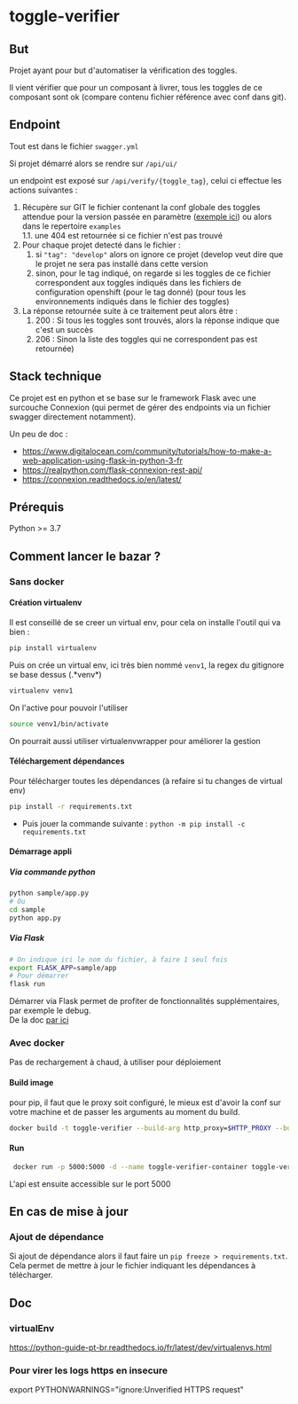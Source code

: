 # toggle-verifier

## But
Projet ayant pour but d'automatiser la vérification des toggles.  

Il vient vérifier que pour un composant à livrer, tous les toggles de ce composant sont ok (compare contenu fichier référence avec conf dans git).  

## Endpoint
Tout est dans le fichier `swagger.yml`

Si projet démarré alors se rendre sur `/api/ui/`

un endpoint est exposé sur `/api/verify/{toggle_tag}`, celui ci effectue les actions suivantes : 

1. Récupère sur GIT le fichier contenant la conf globale des toggles attendue pour la version passée en paramètre ([exemple ici](https://git.ra1.intra.groupama.fr/GSB932/conf-toggle/-/blob/master/test_ok.json)) ou alors dans le repertoire `examples`   
1.1. une 404 est retournée si ce fichier n'est pas trouvé
2. Pour chaque projet detecté dans le fichier :
   1. si `"tag": "develop"` alors on ignore ce projet (develop veut dire que le projet ne sera pas installé dans cette version  
   2. sinon, pour le tag indiqué, on regarde si les toggles de ce fichier correspondent aux toggles indiqués dans les fichiers de configuration openshift (pour le tag donné) (pour tous les environnements indiqués dans le fichier des toggles)  
3. La réponse retournée suite à ce traitement peut alors être :  
   1. 200 : Si tous les toggles sont trouvés, alors la réponse indique que c'est un succès  
   2. 206 : Sinon la liste des toggles qui ne correspondent pas est retournée)  

## Stack technique
Ce projet est en python et se base sur le framework Flask avec une surcouche Connexion (qui permet de gérer des endpoints via un fichier swagger directement notamment).

Un peu de doc : 
* https://www.digitalocean.com/community/tutorials/how-to-make-a-web-application-using-flask-in-python-3-fr
* https://realpython.com/flask-connexion-rest-api/
* https://connexion.readthedocs.io/en/latest/

## Prérequis
Python >= 3.7

## Comment lancer le bazar ?

### Sans docker

#### Création virtualenv
Il est conseillé de se creer un virtual env, pour cela on installe l'outil qui va bien :
```bash
pip install virtualenv
```

Puis on crée un virtual env, ici très bien nommé `venv1`, la regex du gitignore se base dessus (.\*venv\*)
```bash
virtualenv venv1
```

On l'active pour pouvoir l'utiliser
```bash
source venv1/bin/activate
```

On pourrait aussi utiliser virtualenvwrapper pour améliorer la gestion

#### Téléchargement dépendances
Pour télécharger toutes les dépendances (à refaire si tu changes de virtual env)
```bash
pip install -r requirements.txt
```
* Puis jouer la commande suivante : `python -m pip install -c requirements.txt`

#### Démarrage appli
##### Via commande python
```bash
python sample/app.py
# Ou
cd sample
python app.py
```

##### Via Flask
```bash
# On indique ici le nom du fichier, à faire 1 seul fois
export FLASK_APP=sample/app
# Pour démarrer
flask run
```

Démarrer via Flask permet de profiter de fonctionnalités supplémentaires, par exemple le debug.   
De la doc [par ici](https://flask.palletsprojects.com/en/2.0.x/quickstart/)

### Avec docker
Pas de rechargement à chaud, à utiliser pour déploiement
#### Build image
pour pip, il faut que le proxy soit configuré, le mieux est d'avoir la conf sur votre machine 
et de passer les arguments au moment du build.
```bash
docker build -t toggle-verifier --build-arg http_proxy=$HTTP_PROXY --build-arg https_proxy=$HTTP_PROXY --network=host .
```

#### Run
```bash
 docker run -p 5000:5000 -d --name toggle-verifier-container toggle-verifier
 ```

L'api est ensuite accessible sur le port 5000

## En cas de mise à jour
### Ajout de dépendance
Si ajout de dépendance alors il faut faire un `pip freeze > requirements.txt`.  
Cela permet de mettre à jour le fichier indiquant les dépendances à télécharger.


## Doc
### virtualEnv
https://python-guide-pt-br.readthedocs.io/fr/latest/dev/virtualenvs.html

### Pour virer les logs https en insecure
export PYTHONWARNINGS="ignore:Unverified HTTPS request"